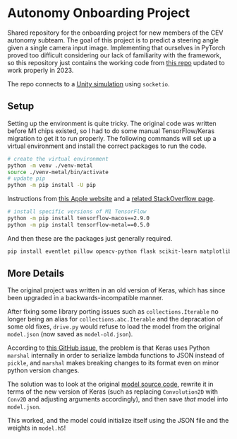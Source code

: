 # Autonomy Onboarding Project

Shared repository for the onboarding project for new members of the CEV autonomy subteam. The goal of this project is to predict a steering angle given a single camera input image. Implementing that ourselves in PyTorch proved too difficult considering our lack of familiarity with the framework, so this repository just contains the working code from [this repo](https://github.com/jeremy-shannon/CarND-Behavioral-Cloning-Project) updated to work properly in 2023.

The repo connects to a [Unity simulation](https://github.com/udacity/self-driving-car-sim/tree/Unity_2020_3) using `socketio`.

## Setup

Setting up the environment is quite tricky. The original code was written before M1 chips existed, so I had to do some manual TensorFlow/Keras migration to get it to run properly. The following commands will set up a virtual environment and install the correct packages to run the code.

```bash
# create the virtual environment
python -m venv ./venv-metal
source ./venv-metal/bin/activate
# update pip
python -m pip install -U pip
```

Instructions from [this Apple website](https://developer.apple.com/metal/tensorflow-plugin/) and a [related StackOverflow page](https://stackoverflow.com/questions/74792286/cant-get-tensorflow-working-on-macos-m1-pro-chip/74806936#74806936).

```bash
# install specific versions of M1 TensorFlow
python -m pip install tensorflow-macos==2.9.0
python -m pip install tensorflow-metal==0.5.0
```

And then these are the packages just generally required.

```bash
pip install eventlet pillow opencv-python flask scikit-learn matplotlib python-socketio
```

## More Details

The original project was written in an old version of Keras, which has since been upgraded in a backwards-incompatible manner.

After fixing some library porting issues such as `collections.Iterable` no longer being an alias for `collections.abc.Iterable` and the depracation of some old fixes, `drive.py` would refuse to load the model from the original `model.json` (now saved as `model-old.json`).

According to [this GitHub issue](https://github.com/keras-team/keras/issues/7440#issuecomment-321098478), the problem is that Keras uses Python `marshal` internally in order to serialize lambda functions to JSON instead of `pickle`, and `marshal` makes breaking changes to its format even on minor python version changes.

The solution was to look at the original [model source code](https://github.com/jeremy-shannon/CarND-Behavioral-Cloning-Project/blob/master/model.py#L268), rewrite it in terms of the new version of Keras (such as replacing `Convolution2D` with `Conv2D` and adjusting arguments accordingly), and then save _that_ model into `model.json`.

This worked, and the model could initialize itself using the JSON file and the weights in `model.h5`!
